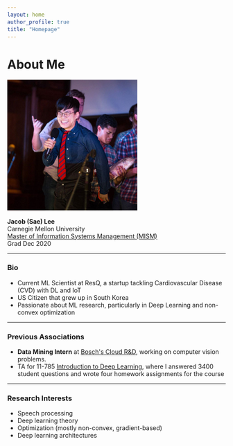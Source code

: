 ```yaml
---
layout: home
author_profile: true
title: "Homepage"
---
```

# About Me
<img src="assets/images/aboutme.jpg" width="300"/> 

**Jacob (Sae) Lee** <br>
Carnegie Mellon University <br>
[Master of Information Systems Management (MISM)](https://www.heinz.cmu.edu/programs/information-systems-management-master/16-month) <br>
Grad Dec 2020 <br>

-----
### Bio
* Current ML Scientist at ResQ, a startup tackling Cardiovascular Disease (CVD) with DL and IoT
* US Citizen that grew up in South Korea
* Passionate about ML research, particularly in Deep Learning and non-convex optimization

-----
### Previous Associations
* **Data Mining Intern** at [Bosch's Cloud R&D](https://www.boschsecurity.com/xc/en/solutions/services/retail-services/), working on computer vision problems. 
* TA for 11-785 [Introduction to Deep Learning](http://deeplearning.cs.cmu.edu/), where I answered 3400 student questions and wrote four homework assignments for the course

-----

### Research Interests
* Speech processing
* Deep learning theory
* Optimization (mostly non-convex, gradient-based)
* Deep learning architectures
